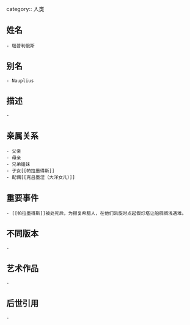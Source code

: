 category:: 人类
## 姓名
	- 瑙普利俄斯
## 别名
	- Nauplius
## 描述
	-
## 亲属关系
	- 父亲
	- 母亲
	- 兄弟姐妹
	- 子女[[帕拉墨得斯]]
	- 配偶[[克吕墨涅（大洋女儿）]]
## 重要事件
	- [[帕拉墨得斯]]被处死后，为报复希腊人，在他们凯旋时点起假灯塔让船舰搁浅遇难。
## 不同版本
	-
## 艺术作品
	-
## 后世引用
	-
